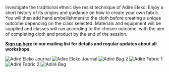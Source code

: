 Investigate the traditional ethnic dye resist technique of Adiré Eleko. 
Enjoy a short history of its origins and guidance on how to create your own fabric. You will then add hand embellishment to the cloth before creating a unique outcome depending on the class selected.
Materials and equipment will be supplied and classes will run according to the chosen outcome, with the aim of completing cloth and product by the end of the session.

**[Sign up here](/contact) to our mailing list for details and regular updates about all workshops.**

![Adiré Eleko Journal](http://textilesatthestablehouse.co.uk/assets/AdireJournal1.jpg)
![Adiré Eleko Journal](http://textilesatthestablehouse.co.uk/assets/AdireJournal2.jpg)
![Adiré Bag 2](http://textilesatthestablehouse.co.uk/assets/AdireBag2.jpg)
![Adiré Fabric 1](http://textilesatthestablehouse.co.uk/assets/AdireFabric1.jpg)
![Adiré Fabric 2](http://textilesatthestablehouse.co.uk/assets/AdireFabric2.jpg)
![Adiré Bag](http://textilesatthestablehouse.co.uk/assets/AdireBag.jpg)
